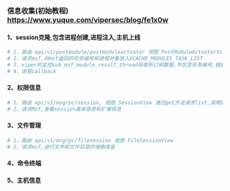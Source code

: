 ### 信息收集(初始教程) https://www.yuque.com/vipersec/blog/fe1x0w
#### 1、session克隆,包含进程创建,进程注入,主机上线
```python
# 1、路由 api/v1/postmodule/postmoduleactuator 视图 PostModuleActuatorView 前端调用DefenseEvasion_ProcessInjection_SessionClone模块
# 2、请求msf,将msf返回的任务编号和进程对象放入XCACHE_MODULES_TASK_LIST
# 3、viper的监控sub_msf_module_result_thread获取到订阅数据,中包含任务编号,根据任务编号到XCACHE_MODULES_TASK_LIST取进程数据
# 4、进程callback
```
#### 2、权限信息
```python
# 1、路由 api/v1/msgrpc/session, 视图 SessionView 通过get方法请求list,调用SessionLib类,在初始化方法中调用self._set_base_info()
# 2、请求Msf,查看session基本信息和扩展信息
```
#### 3、文件管理
```python
# 1、路由 api/v1/msgrpc/filesession 视图 FileSessionView
# 2、请求msf,进行文件和文件目录的增删改查
```
#### 4、命令终端
#### 5、主机信息
